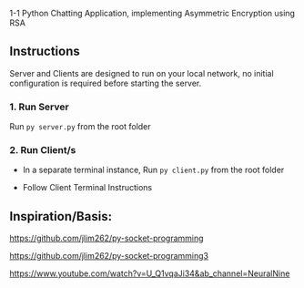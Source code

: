 1-1 Python Chatting Application, implementing Asymmetric Encryption using RSA 

## Instructions

Server and Clients are designed to run on your local network, no initial configuration is required before starting the server.

### 1. Run Server

Run ```py server.py``` from the root folder

### 2. Run Client/s

 - In a separate terminal instance, Run ```py client.py``` from the root folder

 - Follow Client Terminal Instructions

## Inspiration/Basis:

https://github.com/jlim262/py-socket-programming

https://github.com/jlim262/py-socket-programming3

https://www.youtube.com/watch?v=U_Q1vqaJi34&ab_channel=NeuralNine

